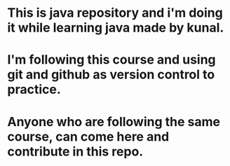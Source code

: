 # This is java repository and i'm doing it while learning java made by kunal.
# I'm following this course and using git and github as version control to practice. 
# Anyone who are following the same course, can come here and contribute in this repo.
